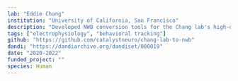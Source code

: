 ```yaml
---
lab: "Eddie Chang"
institution: "University of California, San Francisco"
description: "Developed NWB conversion tools for the Chang lab's high-density electrocorticography (ECoG) recordings in human patients. The project includes conversion of 256-channel neural recordings during speech production, with detailed annotations of speech events and anatomical electrode labels, demonstrating the capability to handle complex human neurophysiology data while maintaining HIPAA compliance."
tags: ["electrophysiology", "behavioral tracking"]
github: "https://github.com/catalystneuro/chang-lab-to-nwb"
dandi: "https://dandiarchive.org/dandiset/000019"
date: "2020-2022"
funded_project: ""
species: Human
---
```

